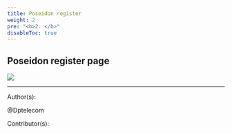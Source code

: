 ```yaml
---
title: Poseidon register
weight: 2
pre: "<b>2. </b>"
disableToc: true
---
```

## Poseidon register page




![](/PirlCloud/poseidon/images/Poseidon_registor.jpg)








---
Author(s):


@Dptelecom


Contributor(s):

